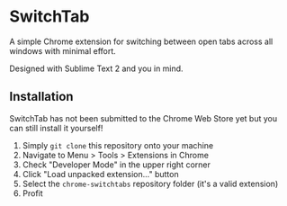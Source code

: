 SwitchTab
=========
A simple Chrome extension for switching between open tabs across all windows with minimal effort.

Designed with Sublime Text 2 and you in mind.

## Installation
SwitchTab has not been submitted to the Chrome Web Store yet but you can still install it yourself! 

1. Simply `git clone` this repository onto your machine
2. Navigate to Menu > Tools > Extensions in Chrome
3. Check "Developer Mode" in the upper right corner
4. Click "Load unpacked extension..." button
5. Select the `chrome-switchtabs` repository folder (it's a valid extension)
6. Profit
